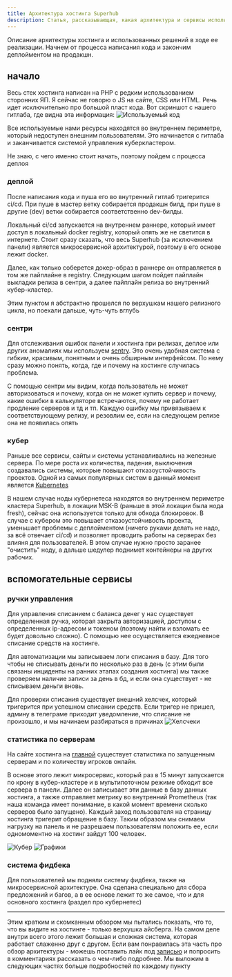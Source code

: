 ```yaml
---
title: Архитектура хостинга Superhub
description: Статья, рассказывающая, какая архитектура и сервисы используется на нашем хостинге.
---
```


Описание архитектуры хостинга и использованных решений в ходе ее реализации. Начнем от процесса написания кода и закончим деплойментом на продакшн.

## начало
Весь стек хостинга написан на PHP с редким использованием сторонних ЯП. Я сейчас не говорю о JS на сайте, CSS или HTML. Речь идет исключительно про большой пласт кода. Вот скриншот с нашего гитлаба, где видна эта информация: ![Используемый код](/images/blog/hosting-arc-1/used-programming-lang-stat.png)

Все используемые нами ресурсы находятся во внутреннем периметре, который недоступен внешним пользователям. Это начинается с гитлаба и заканчивается системой управления куберкластером.

Не знаю, с чего именно стоит начать, поэтому пойдем с процесса деплоя

### деплой
После написания кода и пуша его во внутренний гитлаб тригерится ci/cd. При пуше в мастер ветку собирается продакшн билд, при пуше в другие (dev) ветки собирается соответственно dev-билды.

Локальный ci/cd запускается на внутреннем раннере, который имеет доступ в локальный docker registry, который опять же не светится в интернете. Стоит сразу сказать, что весь Superhub (за исключением панели) является микросервисной архитектурой, поэтому в его основе лежит docker.

Далее, как только соберется докер-образ в раннере он отправляется в том же пайплайне в registry. Следующим шагом пойдет пайплайн выкладки релиза в сентри, а далее пайплайн релиза во внутренний кубер-кластер.

Этим пунктом я абстрактно прошелся по верхушкам нашего релизного цикла, но поехали дальше, чуть-чуть вглубь

### сентри
Для отслеживания ошибок панели и хостинга при релизах, деплое или других аномалиях мы используем [sentry](https://sentry.io). Это очень удобная система с гибким, красивым, понятным и очень обширным интерфейсом. По нему сразу можно понять, когда, где и почему на хостинге случилась проблема.

С помощью сентри мы видим, когда пользователь не может авторизоваться и почему, когда он не может купить сервер и почему, какие ошибки в калькуляторе встречаются, почему не работает продление серверов и тд и тп. Каждую ошибку мы привязываем к соответствующему релизу, и резовлим ее, если на следующем релизе она не появилась опять

### кубер
Раньше все сервисы, сайты и системы устанавливались на железные сервера. По мере роста их количества, падения, выключения создавались системы, которые повышают отказоустойчивость проектов. Одной из самых популярных систем в данный момент является [Kubernetes](https://kubernetes.io)

В нашем случае ноды кубернетеса находятся во внутреннем периметре кластера Superhub, в локации MSK-B (раньше в этой локации была нода fresh), сейчас она используется только для обхода блокировок. В случае с кубером это повышает отказоустойчивость проекта, уменьшает проблемы с деплойментом (ничего руками делать не надо, за всё отвечает ci/cd) и позволяет проводить работы на серверах без влияня для пользователей. В этом случае нужно просто заранее "очистить" ноду, а дальше шедулер поднимет контейнеры на других рабочих.

## вспомогательные сервисы

### ручки управления
Для управления списанием с баланса денег у нас существует определенная ручка, которая закрыта авторизацией, доступом с определенных ip-адресом и токеном (поэтому найти и взломать ее будет довольно сложно). С помощью нее осуществляется ежедневное списание средств на хостинге.

Для автоматизации мы записываем логи списания в базу. Для того чтобы не списывать деньги по несколько раз в день (с этим были связаны инциденты на ранних этапах создания хостинга) мы также проверяем наличие записи за день в бд, и если она существует - не списываем деньги вновь.

Для проверки списания существует внешний хелсчек, который тригерится при успешном списании средств. Если тригер не пришел, админу в телеграме приходит уведомление, что списание не произошло, и мы начинаем разбираться в причинах ![Хелсчеки](/images/blog/hosting-arc-1/health-checks.png)

### статистика по серверам
На сайте хостинга на [главной](https://superhub.host) существует статистика по запущенным серверам и по количеству игроков онлайн.

В основе этого лежит микросервис, который раз в 15 минут запускается по крону в кубер-кластере и в мультипоточном режиме обходит все сервера в панели. Далее он записывает эти данные в базу данных хостинга, а также отправляет метрику во внутренний Prometheus (так наша команда имеет понимание, в какой момент времени сколько серверов было запущено). Каждый заход пользователя на страницу хостинга тригерит обращение в базу. Таким образом мы снимаем нагрузку на панель и не разрешаем пользователям положить ее, если одномоментно на хостинг зайдут 100 человек.

![Кубер](/images/blog/hosting-arc-1/kubernetes.png) ![Графики](/images/blog/hosting-arc-1/some-graph.png)

### система фидбека
Для пользователей мы подняли систему фидбека, также на микросервисной архитектуре. Она сделана специально для сбора предложений и багов, а в ее основе лежит то же самое, что и для основного хостинга (раздел про кубернетес)

---

Этим кратким и скомканным обзором мы пытались показать, что то, что вы видите на хостинге - только верхушка айсберга. На самом деле внутри всего этого лежит большая и сложная система, которая работает слаженно друг с другом. Если вам понравилась эта часть про обзор архитектуры - можешь поставить лайк под [записью](https://vk.com/wall-195765831_199) и попросить в комментариях рассказать о чем-либо подробнее. Мы выложим в следующих частях больше подробностей по каждому пункту
